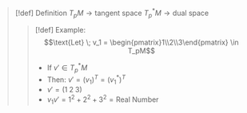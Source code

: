 >[!def] Definition
>$T_pM \to \text{tangent space}$
>$T_p^*M \to \text{dual space}$
>>[!def] Example:
>>$$\text{Let} \; v_1 = \begin{pmatrix}1\\2\\3\end{pmatrix} \in T_pM$$
>>- If $v' \in T_p^*M$
>>- Then: $v' = (v_1)^T = (v_1^*)^T$
>>	- $v' = (1\;2 \; 3)$
>>	- $v_1 v' = 1^2 + 2^2 + 3^2 = \text{Real Number}$